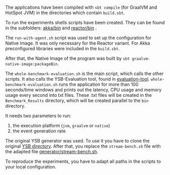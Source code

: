 The applications have been compiled with `sbt compile` (for GraalVM and HotSpot JVM) in the directories which contain `build.sbt`.

To run the experiments shells scripts have been created. They can be found in the subfolders: [akka/bin](akka/bin) and [reactor/bin](reactor/bin) .

The `run-with-agent.sh` script was used to set up the configuration for Native Image. It was only necessary for the Reactor variant. For Akka preconfigured libraries were included in the `build.sbt`.

After that, the Native Image of the program was built by `sbt graalvm-native-image:packageBin`.

The `whole-benchmark-evaluation.sh` is the main script, which calls the other scripts. It also calls the YSB-Evaluation tool, found in [evaluation-tool](evaluation-tool). `whole-benchmark-evaluation.sh` runs the application for more than 100 seconds/time windows and prints out the latency, CPU usage and memory usage every second into txt files. These .txt files will be created in the `Benchmark_Results` directory, which will be created parallel to the `bin` directory.

It needs two parameters to run:
1. the execution platform (`jvm`, `graalvm` or `native`)
2. the event generation rate

The original YSB generator was used. To use it you have to clone the original [YSB directory](https://github.com/yahoo/streaming-benchmarks). After that, you replace the `stream-bench.sh` file with the adapted file [generator/stream-bench.sh](generator/stream-bench.sh).

To reproduce the experiments, you have to adapt all paths in the scripts to your local configuration.
